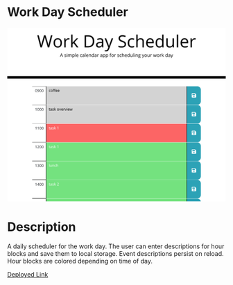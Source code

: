 # Work Day Scheduler
![](assets/README-d6ac2.png)

# Description
A daily scheduler for the work day. The user can enter descriptions for hour blocks
and save them to local storage. Event descriptions persist on reload. Hour blocks
are colored depending on time of day.

[Deployed Link](https://technicalparadox.github.io/workdayscheduler)

